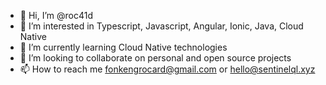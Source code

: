 - 👋 Hi, I’m @roc41d
- 👀 I’m interested in Typescript, Javascript, Angular, Ionic, Java, Cloud Native
- 🌱 I’m currently learning Cloud Native technologies
- 💞️ I’m looking to collaborate on personal and open source projects
- 📫 How to reach me fonkengrocard@gmail.com or hello@sentinelql.xyz

<!---
roc41d/roc41d is a ✨ special ✨ repository because its `README.md` (this file) appears on your GitHub profile.
You can click the Preview link to take a look at your changes.
--->
